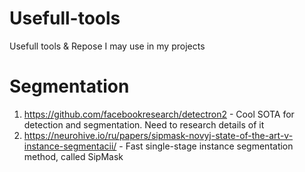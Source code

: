 # Usefull-tools
Usefull tools &amp; Repose I may use in my projects

# Segmentation
1. https://github.com/facebookresearch/detectron2 - Cool SOTA for detection and segmentation. Need to research details of it
2. https://neurohive.io/ru/papers/sipmask-novyj-state-of-the-art-v-instance-segmentacii/ - Fast single-stage instance segmentation method, called SipMask
